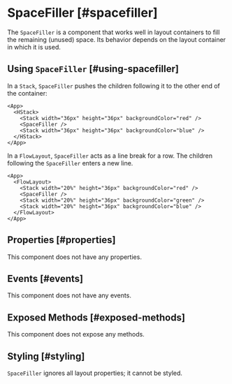 # SpaceFiller [#spacefiller]

The `SpaceFiller` is a component that works well in layout containers to fill the remaining (unused) space. Its behavior depends on the layout container in which it is used.

## Using `SpaceFiller` [#using-spacefiller]

In a `Stack`, `SpaceFiller` pushes the children following it to the other end of the container:

```xmlui-pg copy display {3} name="SpaceFiller in an HStack"
<App>
  <HStack>
    <Stack width="36px" height="36px" backgroundColor="red" />
    <SpaceFiller />
    <Stack width="36px" height="36px" backgroundColor="blue" />
  </HStack>
</App>
```

In a `FlowLayout`, `SpaceFiller` acts as a line break for a row. The children following the `SpaceFiller` enters a new line.

```xmlui-pg copy display {3} name="Example: in a FlowLayout"
<App>
  <FlowLayout>
    <Stack width="20%" height="36px" backgroundColor="red" />
    <SpaceFiller />
    <Stack width="20%" height="36px" backgroundColor="green" />
    <Stack width="20%" height="36px" backgroundColor="blue" />
  </FlowLayout>
</App>
```

## Properties [#properties]

This component does not have any properties.

## Events [#events]

This component does not have any events.

## Exposed Methods [#exposed-methods]

This component does not expose any methods.

## Styling [#styling]

`SpaceFiller` ignores all layout properties; it cannot be styled.
